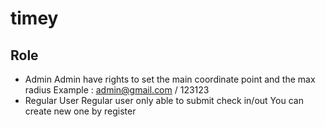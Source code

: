 # timey

## Role

- Admin
Admin have rights to set the main coordinate point and the max radius
Example : admin@gmail.com / 123123
- Regular User
Regular user only able to submit check in/out
You can create new one by register


